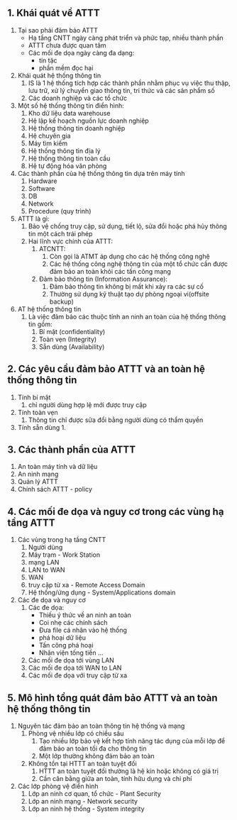 ## 1. Khái quát về ATTT

1. Tại sao phải đảm bảo ATTT
	- Hạ tầng CNTT ngày càng phát triển và phức tạp, nhiều thành phần 
	- ATTT chưa được quan tâm 
	- Các mối đe dọa ngày càng đa dạng:
		- tin tặc
		- phần mềm đọc hại
2. Khái quát hệ thống thông tin
	1. IS là 1 hệ thống tích hợp các thành phần nhằm phục vụ việc thu thập, lưu trữ, xử lý chuyển giao thông tin, tri thức và các sản phẩm số
	2. Các doanh nghiệp và các tổ chức 
3. Một số hệ thống thông tin điển hình:
	1. Kho dữ liệu data warehouse
	2. Hệ lập kế hoạch nguồn lực doanh nghiệp
	3. Hệ thống thông tin doanh nghiệp
	4. Hệ chuyên gia
	5. Máy tìm kiếm 
	6. Hệ thống thông tin địa lý
	7. Hệ thống thông tin toàn cầu
	8. Hệ tự động hóa văn phòng
4. Các thành phần của hệ thống thông tìn dựa trên máy tính
	1. Hardware
	2. Software
	3. DB
	4. Network
	5. Procedure (quy trình)
5. ATTT là gì:
	1. Bảo vệ chống truy cập, sử dụng, tiết lộ, sửa đổi hoặc phá hủy thông tin một cách trái phép
	2. Hai lĩnh vực chính của ATTT:
		1. ATCNTT:
			1. Còn gọi là ATMT áp dụng cho các hệ thống công nghệ
			2. Các hệ thống công nghệ thông tin của một tổ chức cần được đảm bảo an toàn khỏi các tấn công mạng
		2. Đảm bảo thông tin (Information Assurance):
			1. Đảm bảo thông tin không bị mất khi xảy ra các sự cố
			2. Thường sử dụng kỹ thuật tạo dự phòng ngoại vi(offsite backup)
6. AT hệ thống thông tin
	1. Là việc đảm bảo các thuộc tính an ninh an toàn của hệ thống thông tin gồm:
		1. Bí mật (confidentiality)
		2. Toàn vẹn (Integrity)
		3. Sẵn dùng (Availability)
## 2. Các yêu cầu đảm bảo ATTT và an toàn hệ thống thông tin

1. Tính bí mật
	1. chỉ người dùng hợp lệ mới được truy cập
2. Tính toàn vẹn
	1. Thông tin chỉ được sửa đổi bằng người dùng có thẩm quyền
3. Tính sẵn dùng
	1. 
## 3. Các thành phần của ATTT 

1. An toàn máy tính và dữ liệu
2. An ninh mạng 
3. Quản lý ATTT
4. Chính sách ATTT - policy

## 4. Các mối đe dọa và nguy cơ trong các vùng hạ tầng ATTT

1. Các vùng trong hạ tầng CNTT
	1. Người dùng
	2. Máy trạm - Work Station
	3. mạng LAN
	4. LAN to WAN
	5. WAN 
	6. truy cập từ xa - Remote Access Domain
	7. Hệ thống/ứng dụng - System/Applications domain
2. Các đe dọa và nguy cơ
	1. Các đe dọa:
		- Thiếu ý thức về an ninh an toàn
		- Coi nhẹ các chính sách
		- Đưa file cá nhân vào hệ thống
		- phá hoại dữ liệu
		- Tấn công phá hoại 
		- Nhân viện tống tiền ...
	2. Các mối đe dọa tới vùng LAN
	3. Các mối đe dọa tới WAN to LAN
	4. Các mối đe dọa với truy cập từ xa

## 5. Mô hình tổng quát đảm bảo ATTT và an toàn hệ thống thông tin

1. Nguyên tác đảm bảo an toàn thông tin hệ thống và mạng
	1. Phòng vệ nhiều lớp có chiều sâu
		1. Tạo nhiều lớp bảo vệ kết hợp tính năng tác dụng của mỗi lớp để đảm bảo an toàn tối đa cho thông tin
		2. Một lớp thường không đảm bảo an toàn
	2. Không tồn tại HTTT an toàn tuyệt đối 
		1. HTTT an toàn tuyệt đối thường là hệ kín hoặc không có giá trị 
		2. Cần cân bằng giữa an toàn, tính hữu dụng và chi phí
2. Các lớp phòng vệ điển hình
	1. Lớp an ninh cơ quan, tổ chức - Plant Security
	2. Lớp an ninh mạng - Network security
	3. Lớp an ninh hệ thống - System integrity